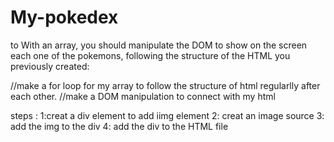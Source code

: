 # My-pokedex

to With an array, you should manipulate the DOM to show on the screen each one of the pokemons, following the structure of the HTML you previously created:

//make a for loop for my array to follow the structure of html regularlly after each other.
//make a DOM manipulation to connect with my html

steps :
1:creat a div element to add iimg element
2: creat an image source
3: add the img to the div
4: add the div to the HTML file 

